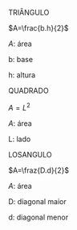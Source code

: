 TRIÂNGULO

$A=\frac{b.h}{2}$

$A$: área 

b: base

h: altura 

QUADRADO 

$A=L^{2}$

$A$: área 

L: lado


LOSANGULO

$A=\fraz{D.d}{2}$

$A$: área 

D: diagonal maior

d: diagonal menor
